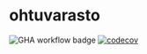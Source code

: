 # ohtuvarasto

![GHA workflow badge](https://github.com/lifeofborna/ohtuvarasto/workflows/CI/badge.svg)
[![codecov](https://codecov.io/gh/lifeofborna/ohtuvarasto/branch/main/graph/badge.svg?token=624JQYH0WF)](https://codecov.io/gh/lifeofborna/ohtuvarasto)
